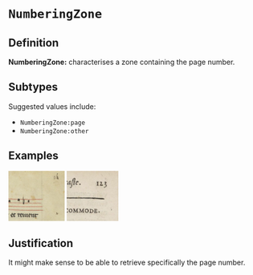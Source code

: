 # `NumberingZone`

## Definition

**NumberingZone:** characterises a zone containing the page number.

## Subtypes

Suggested values include:


* `NumberingZone:page`
* `NumberingZone:other`

## Examples

<img src="btv1b84192440_f45.jpg" height="100px">
<img src="btv1b86070385_f135_p.jpg" height="100px">

## Justification

It might make sense to be able to retrieve specifically the page number.



